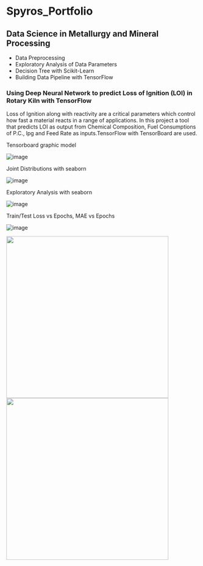 
# Spyros_Portfolio

## Data Science in Metallurgy and Mineral Processing
* Data Preprocessing
* Exploratory Analysis of Data Parameters
* Decision Tree with Scikit-Learn
* Building Data Pipeline with TensorFlow

### Using Deep Neural Network to predict Loss of Ignition (LOI) in Rotary Kiln with TensorFlow 
  Loss of Ignition along with reactivity are a critical parameters which control how fast a material reacts in a range of applications.
  In this project   a tool that predicts LOI as output  from Chemical Composition, Fuel Consumptions of P.C., lpg and Feed Rate as inputs.TensorFlow with TensorBoard are used.  
 
 Tensorboard graphic model
 
![image](https://user-images.githubusercontent.com/56194024/111066076-d6142400-84c5-11eb-8a63-cd99092393b3.png) 
 
 Joint Distributions with seaborn

![image](https://user-images.githubusercontent.com/56194024/111068834-0c0bd500-84d3-11eb-9934-07064c8e5073.png) 

Exploratory Analysis with seaborn

![image](https://user-images.githubusercontent.com/56194024/111068890-41182780-84d3-11eb-915b-8ca6a3ba667d.png)

Train/Test Loss vs Epochs, MAE vs Epochs

![image](https://user-images.githubusercontent.com/56194024/111068596-1c6f8000-84d2-11eb-9b9c-fe66378b4db9.png)

<img src="https://user-images.githubusercontent.com/56194024/111068596-1c6f8000-84d2-11eb-9b9c-fe66378b4db9.png" width="425"/> <img src="https://user-images.githubusercontent.com/56194024/111068890-41182780-84d3-11eb-915b-8ca6a3ba667d.png" width="425"/> 
